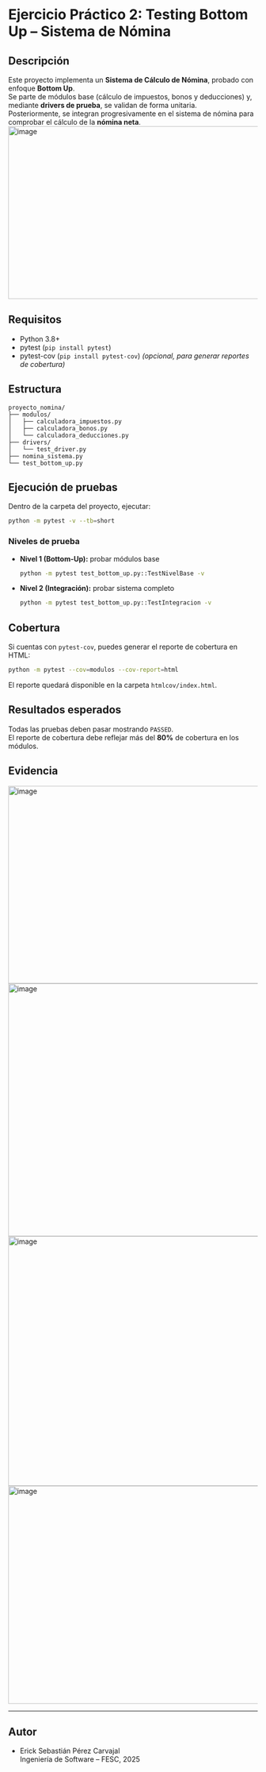 # Ejercicio Práctico 2: Testing Bottom Up – Sistema de Nómina

## Descripción
Este proyecto implementa un **Sistema de Cálculo de Nómina**, probado con enfoque **Bottom Up**.  
Se parte de módulos base (cálculo de impuestos, bonos y deducciones) y, mediante **drivers de prueba**, se validan de forma unitaria.  
Posteriormente, se integran progresivamente en el sistema de nómina para comprobar el cálculo de la **nómina neta**.
<img width="1318" height="348" alt="image" src="https://github.com/user-attachments/assets/29ceddef-b991-45ed-91d1-038079b1f2c1" />


## Requisitos
- Python 3.8+
- pytest (`pip install pytest`)
- pytest-cov (`pip install pytest-cov`) *(opcional, para generar reportes de cobertura)*

## Estructura
```
proyecto_nomina/
├── modulos/
│   ├── calculadora_impuestos.py
│   ├── calculadora_bonos.py
│   └── calculadora_deducciones.py
├── drivers/
│   └── test_driver.py
├── nomina_sistema.py
└── test_bottom_up.py
```

## Ejecución de pruebas
Dentro de la carpeta del proyecto, ejecutar:

```bash
python -m pytest -v --tb=short
```

### Niveles de prueba
- **Nivel 1 (Bottom-Up):** probar módulos base  
  ```bash
  python -m pytest test_bottom_up.py::TestNivelBase -v
  ```
- **Nivel 2 (Integración):** probar sistema completo  
  ```bash
  python -m pytest test_bottom_up.py::TestIntegracion -v
  ```

## Cobertura
Si cuentas con `pytest-cov`, puedes generar el reporte de cobertura en HTML:

```bash
python -m pytest --cov=modulos --cov-report=html
```

El reporte quedará disponible en la carpeta `htmlcov/index.html`.

## Resultados esperados
Todas las pruebas deben pasar mostrando `PASSED`.  
El reporte de cobertura debe reflejar más del **80%** de cobertura en los módulos.

## Evidencia
<img width="1808" height="398" alt="image" src="https://github.com/user-attachments/assets/ebedb5a8-670e-4678-ba0f-57be2e02cbce" />

<img width="918" height="509" alt="image" src="https://github.com/user-attachments/assets/e6da1c78-3ab9-4945-a4f6-cacc631b11d3" />
<img width="1500" height="503" alt="image" src="https://github.com/user-attachments/assets/fec78f20-f755-4ea0-bb56-a042e04dbbd7" />
<img width="1292" height="439" alt="image" src="https://github.com/user-attachments/assets/7cd461c0-88cd-4d21-bcc6-290930f33045" />





---

## Autor
- Erick Sebastián Pérez Carvajal  
Ingeniería de Software – FESC, 2025
